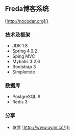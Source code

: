 ## Freda博客系统

[http://nocoder.org]()

### 技术及框架
- JDK 1.8
- Spring 4.0.2
- Sping MVC
- Mybatis 3.2.6
- Bootstrap 3
- Simplemde

### 数据库
- PostgreSQL 9
- Redis 3

### 分享
- 友言 [http://www.uyan.cc/]()

